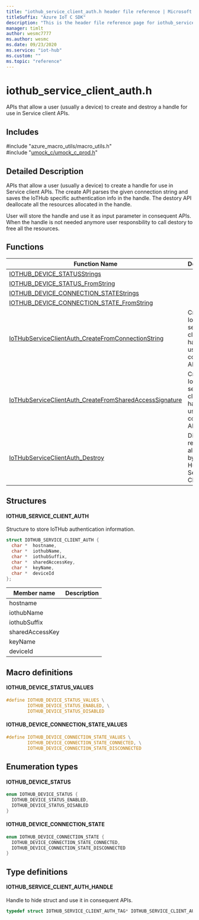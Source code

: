 ```yaml
---                             
title: "iothub_service_client_auth.h header file reference | Microsoft Docs" 
titleSuffix: "Azure IoT C SDK"            
description: "This is the header file reference page for iothub_service_client_auth.h in the Azure IoT C SDK. This SDK is used with Azure IoT Hub and Azure IoT Hub Device Provisioning Service"            
manager: timlt                 
author: wesmc7777              
ms.author: wesmc               
ms.date: 09/23/2020                    
ms.service: "iot-hub"             
ms.custom: ""                
ms.topic: "reference"        
---                            
```


# iothub_service_client_auth.h 

APIs that allow a user (usually a device) to create and destroy a handle for use in Service client APIs.

## Includes

\#include "azure_macro_utils/macro_utils.h"  
\#include "[umock_c/umock_c_prod.h](umock-c-prod-h.md)"  

## Detailed Description

APIs that allow a user (usually a device) to create a handle for use in Service client APIs. The create API parses the given connection string and saves the IoTHub specific authentication info in the handle. The destory API deallocate all the resources allocated in the handle.

User will store the handle and use it as input parameter in consequent APIs. When the handle is not needed anymore user responsbility to call destory to free all the resources.

## Functions

Function Name                  | Description                                
--------------------------------|---------------------------------------------
[IOTHUB_DEVICE_STATUSStrings](./iothub-service-client-auth-h/iothub-device-statusstrings.md)            | 
[IOTHUB_DEVICE_STATUS_FromString](./iothub-service-client-auth-h/iothub-device-status-fromstring.md)            | 
[IOTHUB_DEVICE_CONNECTION_STATEStrings](./iothub-service-client-auth-h/iothub-device-connection-statestrings.md)            | 
[IOTHUB_DEVICE_CONNECTION_STATE_FromString](./iothub-service-client-auth-h/iothub-device-connection-state-fromstring.md)            | 
[IoTHubServiceClientAuth_CreateFromConnectionString](./iothub-service-client-auth-h/iothubserviceclientauth-createfromconnectionstring.md)            | Creates a IoT Hub service client handle for use it in consequent APIs.
[IoTHubServiceClientAuth_CreateFromSharedAccessSignature](./iothub-service-client-auth-h/iothubserviceclientauth-createfromsharedaccesssignature.md)            | Creates a IoT Hub service client handle for use it in consequent APIs.
[IoTHubServiceClientAuth_Destroy](./iothub-service-client-auth-h/iothubserviceclientauth-destroy.md)            | Disposes of resources allocated by the IoT Hub Service Client.

## Structures

#### IOTHUB_SERVICE_CLIENT_AUTH

Structure to store IoTHub authentication information.

```C
struct IOTHUB_SERVICE_CLIENT_AUTH {
  char *  hostname,
  char *  iothubName,
  char *  iothubSuffix,
  char *  sharedAccessKey,
  char *  keyName,
  char *  deviceId
};
```
Member name                 | Description                                
----------------------------|----------------
 hostname            | 
 iothubName            | 
 iothubSuffix            | 
 sharedAccessKey            | 
 keyName            | 
 deviceId            | 

## Macro definitions

#### IOTHUB_DEVICE_STATUS_VALUES

```C
#define IOTHUB_DEVICE_STATUS_VALUES \
        IOTHUB_DEVICE_STATUS_ENABLED, \
        IOTHUB_DEVICE_STATUS_DISABLED 
```

#### IOTHUB_DEVICE_CONNECTION_STATE_VALUES

```C
#define IOTHUB_DEVICE_CONNECTION_STATE_VALUES \
        IOTHUB_DEVICE_CONNECTION_STATE_CONNECTED, \
        IOTHUB_DEVICE_CONNECTION_STATE_DISCONNECTED 
```

## Enumeration types

#### IOTHUB_DEVICE_STATUS

```C
enum IOTHUB_DEVICE_STATUS {
  IOTHUB_DEVICE_STATUS_ENABLED,
  IOTHUB_DEVICE_STATUS_DISABLED
}
```

#### IOTHUB_DEVICE_CONNECTION_STATE

```C
enum IOTHUB_DEVICE_CONNECTION_STATE {
  IOTHUB_DEVICE_CONNECTION_STATE_CONNECTED,
  IOTHUB_DEVICE_CONNECTION_STATE_DISCONNECTED
}
```

## Type definitions

#### IOTHUB_SERVICE_CLIENT_AUTH_HANDLE

Handle to hide struct and use it in consequent APIs. 

```C
typedef struct IOTHUB_SERVICE_CLIENT_AUTH_TAG* IOTHUB_SERVICE_CLIENT_AUTH_HANDLE;
```

